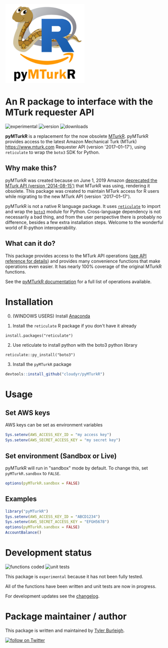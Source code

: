 <img src="logo.png" alt="pyMTurkR logo" width="250" />

# An R package to interface with the MTurk requester API

![experimental](https://img.shields.io/badge/status-experimental-lightgrey.svg)
![version](https://img.shields.io/badge/version-0.5.7-blue.svg)
![downloads](https://img.shields.io/badge/downloads-52-brightgreen)

**pyMTurkR** is a replacement for the now obsolete [MTurkR](https://github.com/cloudyr/MTurkR). pyMTurkR provides access to the latest Amazon Mechanical Turk (MTurk) <https://www.mturk.com> Requester API (version '2017–01–17'), using `reticulate` to wrap the `boto3` SDK for Python.


## Why make this?

pyMTurkR was created because on June 1, 2019 Amazon [deprecated the MTurk API (version '2014-08-15')](https://docs.aws.amazon.com/AWSMechTurk/latest/AWSMturkAPI-legacy/Welcome.html) that MTurkR was using, rendering it obsolete. This package was created to maintain MTurk access for R users while migrating to the new MTurk API (version '2017–01–17').

pyMTurkR is not a native R language package. It uses [`reticulate`](https://rstudio.github.io/reticulate) to import and wrap the [`boto3`](https://aws.amazon.com/sdk-for-python) module for Python. Cross-language dependency is not necessarily a bad thing, and from the user perspective there is probably no difference, besides a few extra installation steps. Welcome to the wonderful world of R-python interoperability.


## What can it do?

This package provides access to the MTurk API operations ([see API reference for details](https://docs.aws.amazon.com/AWSMechTurk/latest/AWSMturkAPI/ApiReference_ListWorkersWithQualificationTypeOperation.html)) and provides many convenience functions that make operations even easier. It has nearly 100% coverage of the original MTurkR functions.

See the [pyMTurkR documentation](pyMTurkR_0.5.7.pdf) for a full list of operations available.


# Installation

0. (WINDOWS USERS) Install [Anaconda](https://conda.io/projects/conda/en/latest/user-guide/install/windows.html)

1. Install the `reticulate` R package if you don't have it already

```
install.packages("reticulate")
```

2. Use reticulate to install python with the boto3 python library
 
```
reticulate::py_install("boto3")
```
  
3. Install the `pyMTurkR` package

```R
devtools::install_github("cloudyr/pyMTurkR")
```


# Usage

## Set AWS keys

AWS keys can be set as environment variables

```R
Sys.setenv(AWS_ACCESS_KEY_ID = "my access key")
Sys.setenv(AWS_SECRET_ACCESS_KEY = "my secret key")
```

## Set environment (Sandbox or Live)

pyMTurkR will run in "sandbox" mode by default. To change this, set `pyMTurkR.sandbox` to `FALSE`.

```R
options(pyMTurkR.sandbox = FALSE)
```


## Examples

```R
library("pyMTurkR")
Sys.setenv(AWS_ACCESS_KEY_ID = "ABCD1234")
Sys.setenv(AWS_SECRET_ACCESS_KEY = "EFGH5678")
options(pyMTurkR.sandbox = FALSE)
AccountBalance()
```

# Development status

![functions coded](https://img.shields.io/badge/functions_coded-100%25-brightgreen.svg)
![unit tests](https://img.shields.io/badge/unit_tests-0%25-red.svg)

This package is `experimental` because it has not been fully tested.

All of the functions have been written and unit tests are now in progress.

For development updates see the [changelog](https://github.com/cloudyr/pyMTurkR/blob/master/CHANGELOG.md).

# Package maintainer / author

This package is written and maintained by [Tyler Burleigh](https://www.tylerburleigh.com).

<a href="https://twitter.com/intent/follow?screen_name=tylerburleigh"><img src="https://img.shields.io/twitter/follow/tylerburleigh?style=social&logo=twitter" alt="follow on Twitter"></a>
